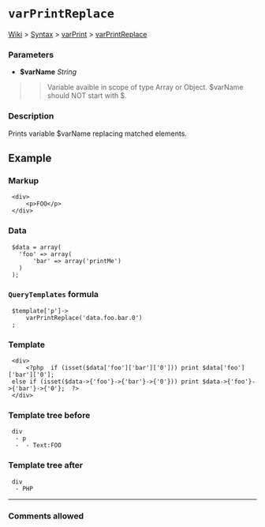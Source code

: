 # `varPrintReplace` #
[Wiki](http://code.google.com/p/querytemplates/w/list) > [Syntax](Syntax.md) > [varPrint](varPrintSyntax.md) > [varPrintReplace](varPrintReplaceMethodPHP.md)
### Parameters ###
  * **$varName** _String_
> > Variable avaible in scope of type Array or Object.  $varName should NOT start with $.


### Description ###
Prints variable $varName replacing matched elements.


## Example ##


### Markup ###
```
 <div>
     <p>FOO</p>
 </div>

```
### Data ###
```
 $data = array(
   'foo' => array(
       'bar' => array('printMe')
   )
 );

```
### `QueryTemplates` formula ###
```
 $template['p']->
     varPrintReplace('data.foo.bar.0')
 ;

```
### Template ###
```
 <div>
     <?php  if (isset($data['foo']['bar']['0'])) print $data['foo']['bar']['0'];
 else if (isset($data->{'foo'}->{'bar'}->{'0'})) print $data->{'foo'}->{'bar'}->{'0'};  ?>
 </div>

```
### Template tree before ###
```
 div
  - p
  -  - Text:FOO

```
### Template tree after ###
```
 div
  - PHP

```

---



### Comments allowed ###